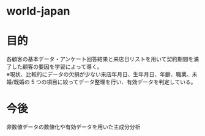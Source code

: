 # world-japan
# 目的  
各顧客の基本データ・アンケート回答結果と来店日リストを用いて契約期間を満了した顧客の要因を学習によって導く。  
※現状、比較的にデータの欠損が少ない来店年月日、生年月日、年齢、職業、未婚/既婚の 5 つの項目に絞ってデータ整理を行い、有効データを判定している。
# 今後
非数値データの数値化や有効データを用いた主成分分析
